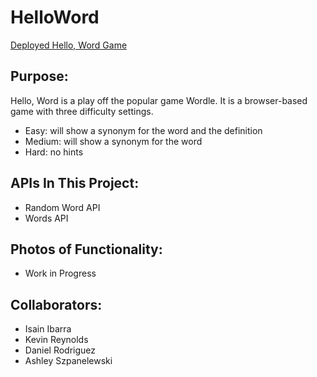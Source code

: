 # HelloWord

[Deployed Hello, Word Game ](https://BlueAngler.github.io/HelloWord/ "Hello, Word")

## Purpose:

Hello, Word is a play off the popular game Wordle. It is a browser-based game with three difficulty settings.
- Easy: will show a synonym for the word and the definition
- Medium: will show a synonym for the word
- Hard: no hints

## APIs In This Project:

- Random Word API
- Words API

## Photos of Functionality:
- Work in Progress

## Collaborators:

- Isain Ibarra
- Kevin Reynolds
- Daniel Rodriguez
- Ashley Szpanelewski
